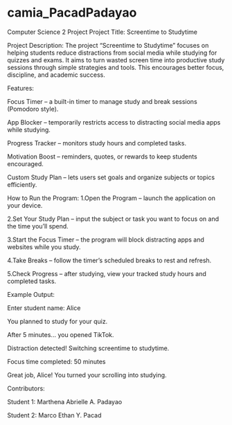 # camia_PacadPadayao
Computer Science 2 Project
Project Title: Screentime to Studytime

Project Description: 
The project “Screentime to Studytime” focuses on helping students reduce distractions from social media while studying for quizzes and exams. It aims to turn wasted screen time into productive study sessions through simple strategies and tools. This encourages better focus, discipline, and academic success.

Features: 

Focus Timer – a built-in timer to manage study and break sessions (Pomodoro style).

App Blocker – temporarily restricts access to distracting social media apps while studying.

Progress Tracker – monitors study hours and completed tasks.

Motivation Boost – reminders, quotes, or rewards to keep students encouraged.

Custom Study Plan – lets users set goals and organize subjects or topics efficiently.

How to Run the Program: 
1.Open the Program – launch the application on your device.

2.Set Your Study Plan – input the subject or task you want to focus on and the time you’ll spend.

3.Start the Focus Timer – the program will block distracting apps and websites while you study.

4.Take Breaks – follow the timer’s scheduled breaks to rest and refresh.

5.Check Progress – after studying, view your tracked study hours and completed tasks.

Example Output:

Enter student name: Alice

You planned to study for your quiz.

After 5 minutes... you opened TikTok.

Distraction detected! Switching screentime to studytime.

Focus time completed: 50 minutes

Great job, Alice! You turned your scrolling into studying.

Contributors:

Student 1: Marthena Abrielle A. Padayao

Student 2: Marco Ethan Y. Pacad
